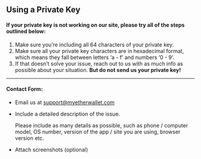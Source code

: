 ## Using a Private Key

#### If your private key is not working on our site, please try all of the steps outlined below:

1. Make sure you’re including all 64 characters of your private key.
2. Make sure all your private key characters are in hexadecimal format, which means they fall between letters ‘a - f’ and numbers ‘0 - 9’.
3. If that doesn’t solve your issue, reach out to us with as much info as possible about your situation. **But do not send us your private key!**

---

#### Contact Form:

- Email us at support@myetherwallet.com

- <p>Include a detailed description of the issue.</p>
  <note>Please include as many details as possible, such as phone / computer model, OS number, version of the app / site you are using, browser version etc.</note>

- Attach screenshots (optional)
